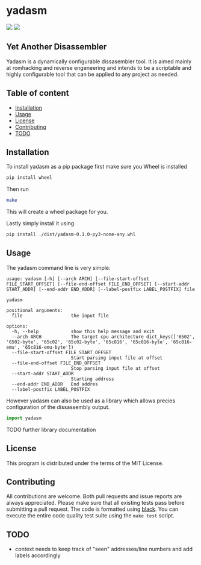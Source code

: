 
# yadasm

![](https://github.com/unlink2/yadasm/actions/workflows/build.yml/badge.svg)
![](https://github.com/unlink2/yadasm/actions/workflows/test.yml/badge.svg)

## Yet Another Disassembler

Yadasm is a dynamically configurable dissasembler tool.
It is aimed mainly at romhacking and reverse engeneering and intends to be a scriptable
and highly configurable tool that can be applied to any project as needed.

## Table of content

- [Installation](#Installation)
- [Usage](#Usage)
- [License](#License)
- [Contributing](#Contributing)
- [TODO](#TODO)

## Installation

To install yadasm as a pip package first make sure you Wheel is installed
```sh
pip install wheel
```

Then run
```sh
make
```

This will create a wheel package for you.

Lastly simply install it using

```sh
pip install ./dist/yadasm-0.1.0-py3-none-any.whl
```

## Usage

The yadasm command line is very simple:

```
usage: yadasm [-h] [--arch ARCH] [--file-start-offset FILE_START_OFFSET] [--file-end-offset FILE_END_OFFSET] [--start-addr START_ADDR] [--end-addr END_ADDR] [--label-postfix LABEL_POSTFIX] file

yadasm

positional arguments:
  file                  the input file

options:
  -h, --help            show this help message and exit
  --arch ARCH           The target cpu architecture dict_keys(['6502', '6502-byte', '65c02', '65c02-byte', '65c816', '65c816-byte', '65c816-emu', '65c816-emu-byte'])
  --file-start-offset FILE_START_OFFSET
                        Start parsing input file at offset
  --file-end-offset FILE_END_OFFSET
                        Stop parsing input file at offset
  --start-addr START_ADDR
                        Starting address
  --end-addr END_ADDR   End addres
  --label-postfix LABEL_POSTFIX
```

However yadasm can also be used as a library which allows precies configuration
of the dissassembly output.

```py
import yadasm
```

TODO further library documentation

## License

This program is distributed under the terms of the MIT License.

## Contributing

All contributions are welcome.
Both pull requests and issue reports are always appreciated.
Please make sure that all existing tests pass before submitting a pull request.
The code is formatted using [black](https://github.com/psf/black).
You can execute the entire code quality test suite using the `make test` script.

## TODO
- context needs to keep track of "seen" addresses/line numbers and add labels accordingly
